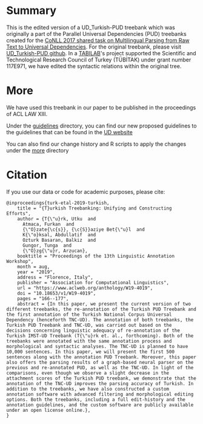 # Summary

This is the edited version of a UD_Turkish-PUD treebank which was originally a part of the Parallel Universal Dependencies (PUD) treebanks created for the [CoNLL 2017 shared task on Multilingual Parsing from Raw Text to Universal Dependencies](http://universaldependencies.org/conll17/). For the original treebank, please visit [UD_Turkish-PUD github](https://github.com/UniversalDependencies/UD_Turkish-PUD/). In a [TABILAB](http://http://tabilab.cmpe.boun.edu.tr/)'s project supported the Scientific and Technological Research Council of Turkey (TÜBİTAK) under grant number 117E971, we have edited the syntactic relations within the original tree.

# More

We have used this treebank in our paper to be published in the proceedings of ACL LAW XIII.

Under the [guidelines](https://github.com/boun-tabi/UD_TURKISH-BPUD/tree/master/guidelines/)  directory, you can find our new proposed guidelines to the guidelines that can be found in the [UD website](https://universaldependencies.org/u/dep/all.html)

You can also find our change history and R scripts to apply the changes under the [more](https://github.com/boun-tabi/UD_TURKISH-BPUD/tree/master/more/) directory

# Citation

If you use our data or code for academic purposes, please cite:

```
@inproceedings{turk-etal-2019-turkish,
    title = "{T}urkish Treebanking: Unifying and Constructing Efforts",
    author = {T{\"u}rk, Utku  and
      Atmaca, Furkan  and
      {\"O}zate{\c{s}}, {\c{S}}aziye Bet{\"u}l  and
      K{\"o}ksal, Abdullatif  and
      Ozturk Basaran, Balkiz  and
      Gungor, Tunga  and
      {\"O}zg{\"u}r, Arzucan},
    booktitle = "Proceedings of the 13th Linguistic Annotation Workshop",
    month = aug,
    year = "2019",
    address = "Florence, Italy",
    publisher = "Association for Computational Linguistics",
    url = "https://www.aclweb.org/anthology/W19-4019",
    doi = "10.18653/v1/W19-4019",
    pages = "166--177",
    abstract = {In this paper, we present the current version of two different treebanks, the re-annotation of the Turkish PUD Treebank and the first annotation of the Turkish National Corpus Universal Dependency (henceforth TNC-UD). The annotation of both treebanks, the Turkish PUD Treebank and TNC-UD, was carried out based on the decisions concerning linguistic adequacy of re-annotation of the Turkish IMST-UD Treebank (T{\"u}rk et. al., forthcoming). Both of the treebanks were annotated with the same annotation process and morphological and syntactic analyses. The TNC-UD is planned to have 10,000 sentences. In this paper, we will present the first 500 sentences along with the annotation PUD Treebank. Moreover, this paper also offers the parsing results of a graph-based neural parser on the previous and re-annotated PUD, as well as the TNC-UD. In light of the comparisons, even though we observe a slight decrease in the attachment scores of the Turkish PUD treebank, we demonstrate that the annotation of the TNC-UD improves the parsing accuracy of Turkish. In addition to the treebanks, we have also constructed a custom annotation software with advanced filtering and morphological editing options. Both the treebanks, including a full edit-history and the annotation guidelines, and the custom software are publicly available under an open license online.},
}

```
